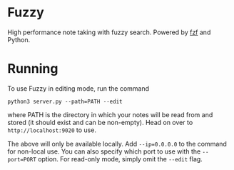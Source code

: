 # Fuzzy

High performance note taking with fuzzy search. Powered by [fzf](https://github.com/junegunn/fzf) and Python.

# Running

To use Fuzzy in editing mode, run the command
```
python3 server.py --path=PATH --edit
```
where PATH is the directory in which your notes will be read from and stored (it should exist and can be non-empty). Head on over to `http://localhost:9020` to use.

The above will only be available locally. Add `--ip=0.0.0.0` to the command for non-local use. You can also specify which port to use with the `--port=PORT` option. For read-only mode, simply omit the `--edit` flag.
